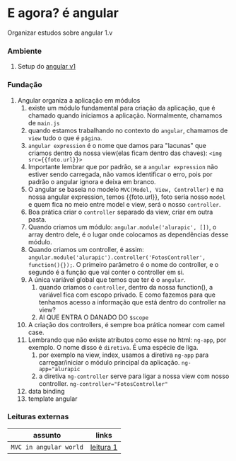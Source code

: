 # E agora? é angular
Organizar estudos sobre angular 1.v 

### Ambiente 
1. Setup do [angular v1](https://angularjs.org/)

### Fundação 
1. Angular organiza a aplicação em módulos
     1. existe um módulo fundamental para criação da aplicação, que é chamado quando iniciamos a aplicação. Normalmente, chamamos de `main.js`
     2. quando estamos trabalhando no contexto do `angular`, chamamos de `view` tudo o que é `página`. 
     3. `angular expression` é o nome que damos para "lacunas" que criamos dentro da nossa view(elas ficam dentro das chaves): 
     `<img src={{foto.url}}>`
     4. Importante lembrar que por padrão, se a `angular expression` não estiver sendo carregada, não vamos identificar o erro, pois por padrão o angular ignora e deixa em branco.
     5. O angular se baseia no modelo `MVC(Model, View, Controller)` e na nossa angular expression, temos {{foto.url}}, foto seria nosso `model` e quem fica no meio entre model e view, será o nosso `controller`.
     6. Boa prática criar o `controller` separado da view, criar em outra pasta.
     7. Quando criamos um módulo: `angular.module('alurapic', [])`, o array dentro dele, é o lugar onde colocamos as dependências desse módulo.
     8. Quando criamos um controller, é assim: `angular.module('alurapic').controller('FotosController', function(){});`. O primeiro parâmetro é o nome do controller, e o segundo é a função que vai conter o controller em si.
     9. A única variável global que temos que ter é o `angular`. 
          1. quando criamos o `controller`, dentro da nossa function(), a variável fica com escopo privado. E como fazemos para que tenhamos acesso a informação que está dentro do controller na view?
          2. AI QUE ENTRA O DANADO DO `$scope`
     10. A criação dos controllers, é sempre boa prática nomear com camel case.
     11. Lembrando que não existe atributos como esse no html: `ng-app`, por exemplo. O nome disso é `diretiva`. É uma espécie de liga. 
          1. por exemplo na view, index, usamos a diretiva `ng-app` para carregar/iniciar o módulo principal da aplicação. `ng-app="alurapic`
          2. a diretiva `ng-controller` serve para ligar a nossa view com nosso controller. `ng-controller="FotosController"`
      12. data binding
      13. template angular    

### Leituras externas

| assunto | links |
| --- | --- | 
| `MVC in angular world` | [leitura 1](https://scotch.io/tutorials/mvc-in-an-angular-world) |
